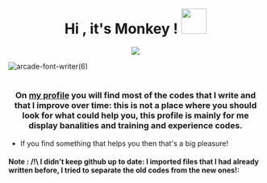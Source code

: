 <h1 align="center"><h>Hi , it's Monkey !  <img src="https://user-images.githubusercontent.com/95378035/213541538-bc35d2e5-61e6-43e6-bb46-cb9ffa17dc5e.gif" width="50"></h></h1>
<p align="center">
    <img src="https://user-images.githubusercontent.com/95378035/213531213-03545f90-7a93-4de9-9311-8e5f296ec5f2.gif">
</p>

![arcade-font-writer(6)](https://user-images.githubusercontent.com/95378035/213544381-03ea22ea-6361-4b96-8f4f-8dabd7cda615.png)

<h1 align="center"><h></h></h1>
<p align="center">


<h3><center>On <a href="github.com/0dayMonkey">my profile</a> you will find most of the codes that I write and that I improve over time: this is not a place where you should look for what could help you, this profile is mainly for me display banalities and training and experience codes.</center></h3>

- If you find something that helps you then that's a big pleasure!

<h4>Note : /!\ I didn't keep github up to date: I imported files that I had already written before, I tried to separate the old codes from the new ones!: </h4>




















